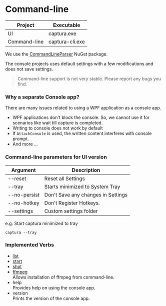 # Command-line

Project      | Executable
-------------|----------------
UI           | captura.exe
Command-line | captura-cli.exe

We use the [CommandLineParser](https://nuget.org/packages/CommandLineParser) NuGet package.

The console projects uses default settings with a few modifications and does not save settings.

> Command-line support is not very stable. Please report any bugs you find.

### Why a separate Console app?
There are many issues related to using a WPF application as a console app.

- WPF applications don't block the console. So, we cannot use it for scenarios like wait till capture is completed.
- Writing to console does not work by default
- If `AttachConsole` is used, the written content interferes with console prompt.
- And more ...

### Command-line parameters for UI version

Argument     | Description
-------------|----------------------------------
--reset      | Reset all Settings
--tray       | Starts minimized to System Tray
--no-persist | Don't Save any changes in Settings
--no-hotkey  | Don't Register Hotkeys.
--settings   | Custom settings folder

e.g. Start captura minimized to tray

```
captura --tray
```

### Implemented Verbs

- [list](Verb-List.md)
- [start](Verb-Start.md)
- [shot](Verb-Shot.md)
- [ffmpeg](Verb-FFmpeg.md)  
  Allows installation of ffmpeg from command-line.
- help  
  Provides help on using the console app.
- version  
  Prints the version of the console app.